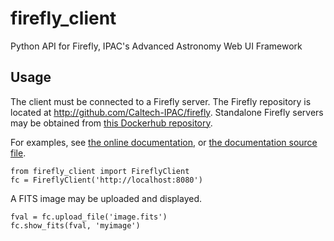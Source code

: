 # firefly_client

Python API for Firefly, IPAC's Advanced Astronomy Web UI Framework

## Usage

The client must be connected to a Firefly server. The Firefly
repository is located at http://github.com/Caltech-IPAC/firefly.
Standalone Firefly servers may be obtained from
[this Dockerhub repository](https://hub.docker.com/r/ipac/firefly/).

For examples, see [the online documentation](https://firefly-client.lsst.io),
or [the documentation source file](doc/index.rst).


```
from firefly_client import FireflyClient
fc = FireflyClient('http://localhost:8080')
```

A FITS image may be uploaded and displayed.

```
fval = fc.upload_file('image.fits')
fc.show_fits(fval, 'myimage')
```
